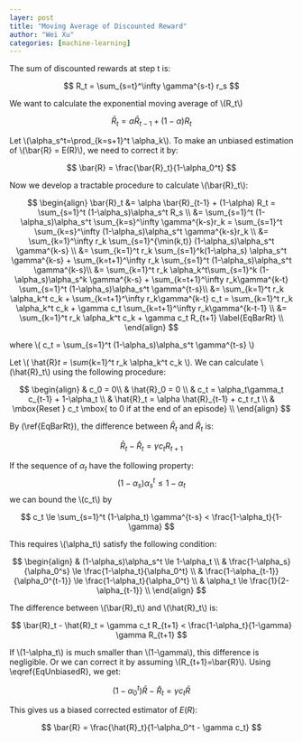 ```yaml
---
layer: post
title: "Moving Average of Discounted Reward"
author: "Wei Xu"
categories: [machine-learning]
---
```


The sum of discounted rewards at step t is:

$$ R_t = \sum_{s=t}^\infty \gamma^{s-t} r_s $$

We want to calculate the exponential moving average of \\(R_t\\)

$$
\begin{equation}
\bar{R}_t = \alpha \bar{R}_{t-1} + (1-\alpha) R_t \label{EqUnbiasedR}
\end{equation}
$$

Let \\(\alpha_s^t=\prod_{k=s+1}^t \alpha_k\\). To make an unbiased estimation of \\(\bar{R} = E(R)\\), we need to correct it by:

$$ \bar{R} = \frac{\bar{R}_t}{1-\alpha_0^t} $$

Now we develop a tractable procedure to calculate \\(\bar{R}_t\\):

$$
\begin{align}
\bar{R}_t &= \alpha \bar{R}_{t-1} + (1-\alpha) R_t = \sum_{s=1}^t (1-\alpha_s)\alpha_s^t R_s \\
&= \sum_{s=1}^t (1-\alpha_s)\alpha_s^t \sum_{k=s}^\infty \gamma^{k-s}r_k = \sum_{s=1}^t \sum_{k=s}^\infty (1-\alpha_s)\alpha_s^t \gamma^{k-s}r_k \\
&= \sum_{k=1}^\infty r_k \sum_{s=1}^{\min(k,t)} (1-\alpha_s)\alpha_s^t \gamma^{k-s} \\
&= \sum_{k=1}^t r_k \sum_{s=1}^k(1-\alpha_s) \alpha_s^t \gamma^{k-s} + \sum_{k=t+1}^\infty r_k \sum_{s=1}^t (1-\alpha_s)\alpha_s^t \gamma^{k-s}\\
&= \sum_{k=1}^t r_k \alpha_k^t\sum_{s=1}^k (1-\alpha_s)\alpha_s^k \gamma^{k-s} + \sum_{k=t+1}^\infty r_k\gamma^{k-t} \sum_{s=1}^t (1-\alpha_s)\alpha_s^t \gamma^{t-s}\\
&= \sum_{k=1}^t r_k \alpha_k^t c_k + \sum_{k=t+1}^\infty r_k\gamma^{k-t} c_t = \sum_{k=1}^t r_k \alpha_k^t c_k + \gamma c_t \sum_{k=t+1}^\infty r_k\gamma^{k-t-1} \\
&= \sum_{k=1}^t r_k \alpha_k^t c_k + \gamma c_t R_{t+1} \label{EqBarRt} \\
\end{align}
$$

where \\( c_t = \sum_{s=1}^t (1-\alpha_s)\alpha_s^t \gamma^{t-s} \\)

Let \\( \hat{R}_t = \sum_{k=1}^t r_k \alpha_k^t c_k \\). We can calculate \\(\hat{R}_t\\) using the following procedure:

$$
\begin{align}
	& c_0 = 0\\
	& \hat{R}_0 = 0 \\
	& c_t = \alpha_t\gamma_t c_{t-1} + 1-\alpha_t \\
	& \hat{R}_t = \alpha \hat{R}_{t-1} + c_t r_t \\
	& \mbox{Reset } c_t \mbox{ to 0 if at the end of an episode} \\
\end{align}  
$$

By (\ref{EqBarRt}), the difference between $\bar{R}_t$ and $\hat{R}_t$ is:

$$ \bar{R}_t - \hat{R}_t = \gamma c_t R_{t+1} $$

If the sequence of $\alpha_t$ have the following property:
$$
	(1-\alpha_s)\alpha_s^t \le 1-\alpha_t
$$
we can bound the \\(c_t\\) by

$$
c_t \le \sum_{s=1}^t (1-\alpha_t) \gamma^{t-s} < \frac{1-\alpha_t}{1-\gamma}
$$

This requires \\(\alpha_t\\) satisfy the following condition:

$$
\begin{align}
	& (1-\alpha_s)\alpha_s^t \le 1-\alpha_t \\
	& \frac{1-\alpha_s}{\alpha_0^s} \le \frac{1-\alpha_t}{\alpha_0^t} \\
	& \frac{1-\alpha_{t-1}}{\alpha_0^{t-1}} \le \frac{1-\alpha_t}{\alpha_0^t} \\
	& \alpha_t \le \frac{1}{2-\alpha_{t-1}} \\
\end{align}
$$

The difference between \\(\bar{R}_t\\) and \\(\hat{R}_t\\) is:

$$ \bar{R}_t - \hat{R}_t = \gamma c_t R_{t+1} < \frac{1-\alpha_t}{1-\gamma} \gamma R_{t+1} $$

If \\(1-\alpha_t\\) is much smaller than \\(1-\gamma\\), this difference is negligible.
Or we can correct it by assuming \\(R_{t+1}=\bar{R}\\). Using \eqref{EqUnbiasedR}, we get:

$$ (1- \alpha_0^t)\bar{R}  - \hat{R}_t = \gamma c_t \bar{R} $$

This gives us a biased corrected estimator of $E(R)$:

$$ \bar{R} = \frac{\hat{R}_t}{1-\alpha_0^t - \gamma c_t} $$

